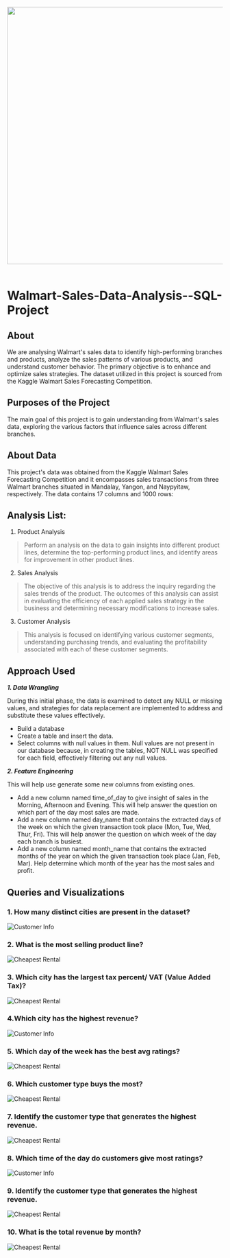 <img src="./Walmart img.jpg" width="3000" height="600"/>&nbsp;

# Walmart-Sales-Data-Analysis--SQL-Project
## About
We are analysing Walmart's sales data to identify high-performing branches and products, analyze the sales patterns of various products, and understand customer behavior. The primary objective is to enhance and optimize sales strategies. The dataset utilized in this project is sourced from the Kaggle Walmart Sales Forecasting Competition.

## Purposes of the Project
The main goal of this project is to gain understanding from Walmart's sales data, exploring the various factors that influence sales across different branches.

## About Data
This project's data was obtained from the Kaggle Walmart Sales Forecasting Competition and it encompasses sales transactions from three Walmart branches situated in Mandalay, Yangon, and Naypyitaw, respectively.
The data contains 17 columns and 1000 rows:


## Analysis List:

1.	Product Analysis

> Perform an analysis on the data to gain insights into different product lines, determine the top-performing product lines, and identify areas for improvement in other product lines.

2.	Sales Analysis
   
> The objective of this analysis is to address the inquiry regarding the sales trends of the product. The outcomes of this analysis can assist in evaluating the efficiency of each applied sales strategy in the business and determining necessary modifications to increase sales.

3.	Customer Analysis

> This analysis is focused on identifying various customer segments, understanding purchasing trends, and evaluating the profitability associated with each of these customer segments.

## Approach Used
***1.	Data Wrangling***

During this initial phase, the data is examined to detect any NULL or missing values, and strategies for data replacement are implemented to address and substitute these values effectively.
- Build a database
- Create a table and insert the data.
- Select columns with null values in them. Null values are not present in our database because, in creating the tables, NOT NULL was specified for each field, effectively filtering out any null values.

***2.	Feature Engineering***

This will help use generate some new columns from existing ones.
- Add a new column named time_of_day to give insight of sales in the Morning, Afternoon and Evening. This will help answer the question on which part of the day most sales are made.
- Add a new column named day_name that contains the extracted days of the week on which the given transaction took place (Mon, Tue, Wed, Thur, Fri). This will help answer the question on which week of the day each branch is busiest.
- Add a new column named month_name that contains the extracted months of the year on which the given transaction took place (Jan, Feb, Mar). Help determine which month of the year has the most sales and profit.


## Queries and Visualizations

### 1. How many distinct cities are present in the dataset?

![Customer Info](https://github.com/Reshmanalawade/Walmart-Data-Analysis/blob/main/Output/city%20img.png) 

### 2. What is the most selling product line?
![Cheapest Rental](https://github.com/Reshmanalawade/Maven_Movies_Rental/blob/main/Code%20Output/CHEAPEST_RENTALS.png)

### 3. Which city has the largest tax percent/ VAT (Value Added Tax)?
![Cheapest Rental](https://github.com/Reshmanalawade/Walmart-Data-Analysis/blob/main/Output/VAT%20.png)

### 4.Which city has the highest revenue?
![Customer Info](https://github.com/Reshmanalawade/Maven_Movies_Rental/blob/main/Code%20Output/EMAIL_ID_LIST.png) 

### 5. Which day of the week has the best avg ratings?
![Cheapest Rental](https://github.com/Reshmanalawade/Walmart-Data-Analysis/blob/main/Output/Average%20rating.png)

### 6. Which customer type buys the most?
![Cheapest Rental](https://github.com/Reshmanalawade/Walmart-Data-Analysis/blob/main/Output/Customer%20.png)

### 7. Identify the customer type that generates the highest revenue.
![Cheapest Rental](https://github.com/Reshmanalawade/Maven_Movies_Rental/blob/main/Code%20Output/CHEAPEST_RENTALS.png)

### 8. Which time of the day do customers give most ratings?
![Customer Info](https://github.com/Reshmanalawade/Walmart-Data-Analysis/blob/main/Output/Cus_Rating.png) 

### 9. Identify the customer type that generates the highest revenue.
![Cheapest Rental](https://github.com/Reshmanalawade/Walmart-Data-Analysis/blob/main/Output/Customer%20high%20revenue.png)

### 10. What is the total revenue by month?
![Cheapest Rental](https://github.com/Reshmanalawade/Walmart-Data-Analysis/blob/main/Output/Revenue%20by%20month.png)
